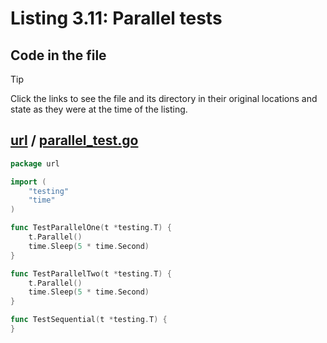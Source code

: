 # Listing 3.11: Parallel tests

## Code in the file

> [!TIP]
> Click the links to see the file and its directory in their original locations and state as they were at the time of the listing.

## [url](https://github.com/inancgumus/gobyexample/blob/8ff9125e011968c338dc5b332764ed8e10e3663a/url) / [parallel_test.go](https://github.com/inancgumus/gobyexample/blob/8ff9125e011968c338dc5b332764ed8e10e3663a/url/parallel_test.go)

```go
package url

import (
	"testing"
	"time"
)

func TestParallelOne(t *testing.T) {
	t.Parallel()
	time.Sleep(5 * time.Second)
}

func TestParallelTwo(t *testing.T) {
	t.Parallel()
	time.Sleep(5 * time.Second)
}

func TestSequential(t *testing.T) {
}
```

